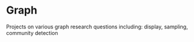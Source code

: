 # Graph
Projects on various graph research questions including: display, sampling, community detection 
